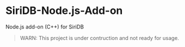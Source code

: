 # SiriDB-Node.js-Add-on
Node.js add-on (C++) for SiriDB

>WARN: This project is under contruction and not ready for usage.
